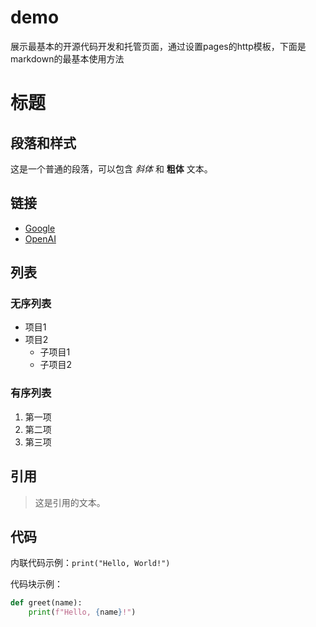 # demo
展示最基本的开源代码开发和托管页面，通过设置pages的http模板，下面是markdown的最基本使用方法

# 标题

## 段落和样式

这是一个普通的段落，可以包含 *斜体* 和 **粗体** 文本。

## 链接

- [Google](https://www.google.com)
- [OpenAI](https://www.openai.com)

## 列表

### 无序列表

- 项目1
- 项目2
  - 子项目1
  - 子项目2

### 有序列表

1. 第一项
2. 第二项
3. 第三项

## 引用

> 这是引用的文本。

## 代码

内联代码示例：`print("Hello, World!")`

代码块示例：

```python
def greet(name):
    print(f"Hello, {name}!")

